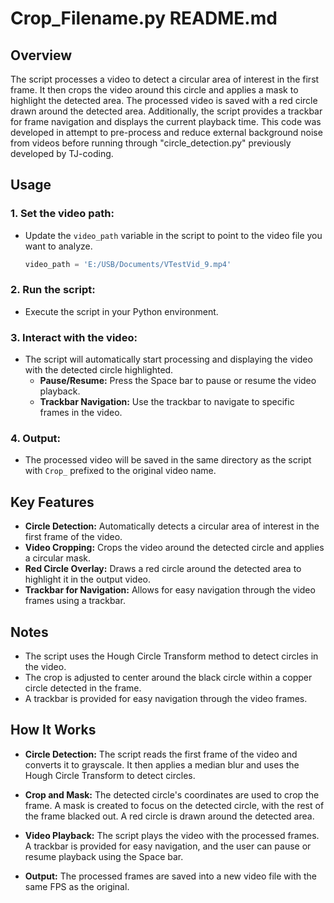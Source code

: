 # Crop_Filename.py README.md

## Overview

The script processes a video to detect a circular area of interest in the first frame. It then crops the video around this circle and applies a mask to highlight the detected area. The processed video is saved with a red circle drawn around the detected area. Additionally, the script provides a trackbar for frame navigation and displays the current playback time. This code was developed in attempt to pre-process and reduce external background noise from videos before running through "circle_detection.py" previously developed by TJ-coding.

## Usage

### 1. Set the video path:
- Update the `video_path` variable in the script to point to the video file you want to analyze.
  ```python
  video_path = 'E:/USB/Documents/VTestVid_9.mp4'

### 2. Run the script:
- Execute the script in your Python environment.

### 3. Interact with the video:
- The script will automatically start processing and displaying the video with the detected circle highlighted.
  - **Pause/Resume:** Press the Space bar to pause or resume the video playback.
  - **Trackbar Navigation:** Use the trackbar to navigate to specific frames in the video.

### 4. Output:
- The processed video will be saved in the same directory as the script with `Crop_` prefixed to the original video name.

## Key Features

- **Circle Detection:** Automatically detects a circular area of interest in the first frame of the video.
- **Video Cropping:** Crops the video around the detected circle and applies a circular mask.
- **Red Circle Overlay:** Draws a red circle around the detected area to highlight it in the output video.
- **Trackbar for Navigation:** Allows for easy navigation through the video frames using a trackbar.

## Notes

- The script uses the Hough Circle Transform method to detect circles in the video.
- The crop is adjusted to center around the black circle within a copper circle detected in the frame.
- A trackbar is provided for easy navigation through the video frames.

## How It Works

- **Circle Detection:** The script reads the first frame of the video and converts it to grayscale. It then applies a median blur and uses the Hough Circle Transform to detect circles.
  
- **Crop and Mask:** The detected circle's coordinates are used to crop the frame. A mask is created to focus on the detected circle, with the rest of the frame blacked out. A red circle is drawn around the detected area.
  
- **Video Playback:** The script plays the video with the processed frames. A trackbar is provided for easy navigation, and the user can pause or resume playback using the Space bar.
  
- **Output:** The processed frames are saved into a new video file with the same FPS as the original.

